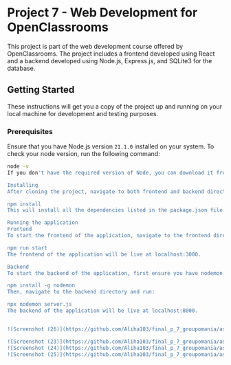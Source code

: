# Project 7 - Web Development for OpenClassrooms

This project is part of the web development course offered by OpenClassrooms. The project includes a frontend developed using React and a backend developed using Node.js, Express.js, and SQLite3 for the database.

## Getting Started

These instructions will get you a copy of the project up and running on your local machine for development and testing purposes.

### Prerequisites

Ensure that you have Node.js version `21.1.0` installed on your system. To check your node version, run the following command:

```bash
node -v
If you don't have the required version of Node, you can download it from the official Node.js website.

Installing
After cloning the project, navigate to both frontend and backend directories separately and install the necessary dependencies using:

npm install
This will install all the dependencies listed in the package.json file.

Running the application
Frontend
To start the frontend of the application, navigate to the frontend directory and run:

npm run start
The frontend of the application will be live at localhost:3000.

Backend
To start the backend of the application, first ensure you have nodemon installed globally. If not, you can install it using:

npm install -g nodemon
Then, navigate to the backend directory and run:

npx nodemon server.js
The backend of the application will be live at localhost:8000.


![Screenshot (26)](https://github.com/Aliha103/final_p_7_groupomania/assets/78868770/32fc14c0-ce87-44f9-9e48-8fc19d785fe5)

![Screenshot (23)](https://github.com/Aliha103/final_p_7_groupomania/assets/78868770/3fe650aa-da8f-4d3e-be6e-a3690faaeae1)
![Screenshot (24)](https://github.com/Aliha103/final_p_7_groupomania/assets/78868770/d854c6dc-b6d5-4006-aad8-d5af4eefffba)
![Screenshot (25)](https://github.com/Aliha103/final_p_7_groupomania/assets/78868770/84d67515-093b-45a2-a1c9-c003a7ace55b)


